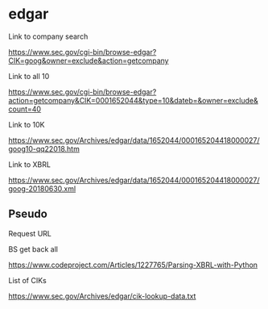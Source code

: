 # edgar

Link to company search

https://www.sec.gov/cgi-bin/browse-edgar?CIK=goog&owner=exclude&action=getcompany

Link to all 10

https://www.sec.gov/cgi-bin/browse-edgar?action=getcompany&CIK=0001652044&type=10&dateb=&owner=exclude&count=40

Link to 10K

https://www.sec.gov/Archives/edgar/data/1652044/000165204418000027/goog10-qq22018.htm

Link to XBRL

https://www.sec.gov/Archives/edgar/data/1652044/000165204418000027/goog-20180630.xml

## Pseudo

Request URL

BS get back all <table>

https://www.codeproject.com/Articles/1227765/Parsing-XBRL-with-Python

List of CIKs

https://www.sec.gov/Archives/edgar/cik-lookup-data.txt
